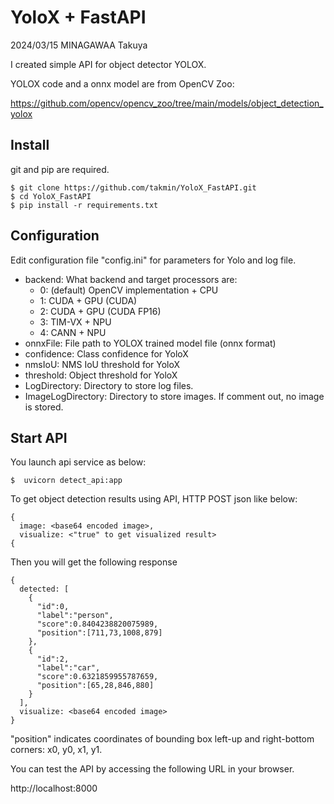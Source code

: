 # YoloX + FastAPI

2024/03/15 MINAGAWAA Takuya

I created simple API for object detector YOLOX.


YOLOX code and a onnx model are from OpenCV Zoo:

https://github.com/opencv/opencv_zoo/tree/main/models/object_detection_yolox


## Install
git and pip are required.

```
$ git clone https://github.com/takmin/YoloX_FastAPI.git
$ cd YoloX_FastAPI
$ pip install -r requirements.txt
```

## Configuration

Edit configuration file "config.ini" for parameters for Yolo and log file.

* backend: What backend and target processors are:
	* 0: (default) OpenCV implementation + CPU
	* 1: CUDA + GPU (CUDA)
	* 2: CUDA + GPU (CUDA FP16)
	* 3: TIM-VX + NPU
	* 4: CANN + NPU
* onnxFile: File path to YOLOX trained model file (onnx format)
* confidence: Class confidence for YoloX
* nmsIoU: NMS IoU threshold for YoloX
* threshold: Object threshold for YoloX
* LogDirectory: Directory to store log files.
* ImageLogDirectory: Directory to store images. If comment out, no image is stored.

	

## Start API

You launch api service as below:
```
$  uvicorn detect_api:app
```

To get object detection results using API, HTTP POST json like below:

```
{
  image: <base64 encoded image>,
  visualize: <"true" to get visualized result>
{
```

Then you will get the following response
```
{
  detected: [
    {
      "id":0,
      "label":"person",
      "score":0.8404238820075989,
      "position":[711,73,1008,879]
    },
    {
      "id":2,
      "label":"car",
      "score":0.6321859955787659,
      "position":[65,28,846,880]
    }
  ],
  visualize: <base64 encoded image>
}

```

"position" indicates coordinates of bounding box left-up and right-bottom corners: x0, y0, x1, y1. 



You can test the API by accessing the following URL in your browser.

http://localhost:8000

